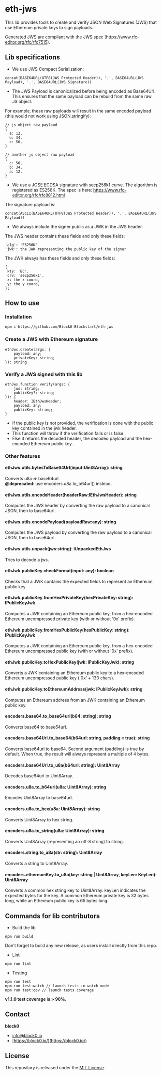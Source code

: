 # eth-jws

This lib provides tools to create and verify JSON Web Signatures (JWS) that use Ethereum private keys to sign payloads. 

Generated JWS are compliant with the JWS spec (https://www.rfc-editor.org/rfc/rfc7515).

## Lib specifications

* We use JWS Compact Serialization:
```
concat(BASE64URL(UTF8(JWS Protected Header)), '.', BASE64URL(JWS Payload), '.', BASE64URL(JWS Signature))
```

* The JWS Payload is canonicalized before being encoded as Base64Url. This ensures that the same payload can be rebuild from the same raw JS object. 

For example, these raw payloads will result in the same encoded payload (this would not work using JSON.stringify): 
```
// js object raw payload
{
  a: 12,
  b: 34,
  c: 56,
}

// another js object raw payload
{
  c: 56,
  b: 34,
  a: 12,  
}
```

* We use a JOSE ECDSA signature with secp256k1 curve. The algorithm is registered as ES256K. The spec is here: https://www.rfc-editor.org/rfc/rfc8812.html

The signature payload is:
``` 
concat(ASCII(BASE64URL(UTF8(JWS Protected Header)), '.', BASE64URL(JWS Payload))
``` 

* We always include the signer public as a JWK in the JWS header.

The JWS header contains these fields and only these fields:
```
'alg': 'ES256K'                
'jwk': the JWK representing the public key of the signer
```

The JWK always has these fields and only these fields:
```
{
 kty: 'EC',
 crv: 'secp256k1',
 x: the x coord,
 y: the y coord,
};
```

## How to use

### Installation
```bash
npm i https://github.com/Block0-Blockstart/eth-jws
```

### Create a JWS with Ethereum signature
```
ethJws.create(args: {
    payload: any;
    privateKey: string;
}): string
```

### Verify a JWS signed with this lib
```
ethJws.function verify(args: {
    jws: string;
    publicKey?: string;
}): {
    header: IEthJwsHeader;
    payload: any;
    publicKey: string;
}
```
 * If the public key is not provided, the verification is done with the public key contained in the jwk header.
 * This function will throw if the verification fails or is false.
 * Else it returns the decoded header, the decoded payload and the hex-encoded Ethereum public key.

### Other features

#### ethJws.utils.bytesToBase64Url(input:Uint8Array): string
Converts u8a => base64url               
**@deprecated**: use encoders.u8a.to_b64url() instead.

#### ethJws.utils.encodeHeader(headerRaw:IEthJwsHeader): string
Computes the JWS header by converting the raw payload to a canonical JSON, then to base64url.

#### ethJws.utils.encodePayload(payloadRaw:any): string
Computes the JWS payload by converting the raw payload to a canonical JSON, then to base64url.

#### ethJws.utils.unpack(jws:string): IUnpackedEthJws
Tries to decode a jws.

#### ethJwk.publicKey.checkFormat(input: any): boolean
Checks that a JWK contains the expected fields to represent an Ethereum public key

#### ethJwk.publicKey.fromHexPrivateKey(hexPrivateKey: string): IPublicKeyJwk
Computes a JWK containing an Ethereum public key, from a hex-encoded Ethereum uncompressed private key (with or without '0x' prefix).

#### ethJwk.publicKey.fromHexPublicKey(hexPublicKey: string): IPublicKeyJwk
Computes a JWK containing an Ethereum public key, from a hex-encoded Ethereum uncompressed public key (with or without '0x' prefix).

#### ethJwk.publicKey.toHexPublicKey(jwk: IPublicKeyJwk): string
Converts a JWK containing an Ethereum public key to a hex-encoded Ethereum uncompressed public key ('0x' + 130 chars).

#### ethJwk.publicKey.toEthereumAddress(jwk: IPublicKeyJwk): string
Computes an Ethereum address from an JWK containing an Ethereum public key.

#### encoders.base64.to_base64url(b64: string): string
Converts base64 to base64url.

#### encoders.base64Url.to_base64(b64url: string, padding = true): string
Converts base64url to base64. Second argument (padding) is true by default. When true, the result will always represent a multiple of 4 bytes.

#### encoders.base64Url.to_u8a(b64url: string): Uint8Array
Decodes base64url to Uint8Array.

#### encoders.u8a.to_b64url(u8a: Uint8Array): string
Encodes Uint8Array to base64url.

#### encoders.u8a.to_hex(u8a: Uint8Array): string
Converts Uint8Array to hex string.

#### encoders.u8a.to_string(u8a: Uint8Array): string
Converts Uint8Array (representing an utf-8 string) to string.

#### encoders.string.to_u8a(str: string): Uint8Array
Converts a string to Uint8Array.

#### encoders.ethereumKey.to_u8a(key: string | Uint8Array, keyLen: KeyLen): Uint8Array
Converts a common hex string key to Uint8Array. keyLen indicates the expected bytes for the key.
A common Ethereum private key is 32 bytes long, while an Ethereum public key is 65 bytes long.

## Commands for lib contributors

* Build the lib
```
npm run build
```
Don't forget to build any new release, as users install directly from this repo.


* Lint
```
npm run lint
```

* Testing
```
npm run test
npm run test:watch // launch tests in watch mode
npm run test:cov // launch tests coverage
```

**v1.1.0 test coverage is > 90%.**

## Contact
**block0**
+ info@block0.io
+ [https://block0.io/](https://block0.io/)

## License
This repository is released under the [MIT License](https://opensource.org/licenses/MIT).